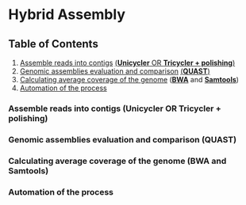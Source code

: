 # Hybrid Assembly

## Table of Contents ##

1. [Assemble reads into contigs](#assembly) [(**Unicycler** OR **Tricycler + polishing**)](https://github.com/rrwick/Unicycler) 
2. [Genomic assemblies evaluation and comparison](#quast) [(**QUAST**)](https://github.com/ablab/quast)
3. [Calculating average coverage of the genome](#average_coverage) ([**BWA**](https://github.com/lh3/bwa) and [**Samtools**](https://github.com/samtools/samtools))
4. [Automation of the process](#automation)


<a name = "assembly"></a>
### Assemble reads into contigs (Unicycler OR Tricycler + polishing) ###

<a name = "quast"></a>

### Genomic assemblies evaluation and comparison (QUAST) ###

<a name = "average_coverage"></a>
### Calculating average coverage of the genome (BWA and Samtools) ###

<a name = "automation"></a>
### Automation of the process

